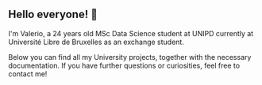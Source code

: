 ## Hello everyone! 👋

I'm Valerio, a 24 years old MSc Data Science student at UNIPD currently at Université Libre de Bruxelles as an exchange student.

Below you can find all my University projects, together with the necessary documentation. If you have further questions or curiosities, feel free to contact me!
